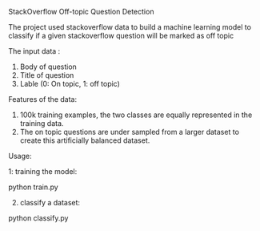 StackOverflow Off-topic Question Detection

The project used stackoverflow data to build a machine learning model to classify if a given stackoverflow question will be marked as off topic

The input data :

1. Body of question
2. Title of question
3. Lable (0: On topic, 1: off topic)

Features of the data:

1. 100k training examples, the two classes are equally represented in the training data.
2. The on topic questions are under sampled from a larger dataset to create this artificially balanced dataset.

Usage:

1: training the model:

python train.py <path to train dataset> <path to  model output dir>

2. classify a dataset:

python classify.py <model dir path> <path of file to generate predictiction>
